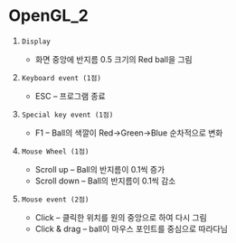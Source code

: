 # OpenGL_2

1.     Display
     * 화면 중앙에 반지름 0.5 크기의 Red ball을 그림
2.     Keyboard event (1점)
     * ESC – 프로그램 종료
3.     Special key event (1점)
     * F1 – Ball의 색깔이 Red→Green→Blue 순차적으로 변화
4.     Mouse Wheel (1점)
     * Scroll up – Ball의 반지름이 0.1씩 증가
     * Scroll down – Ball의 반지름이 0.1씩 감소
5.     Mouse event (2점)
     * Click – 클릭한 위치를 원의 중앙으로 하여 다시 그림
     * Click & drag – ball이 마우스 포인트를 중심으로 따라다님
